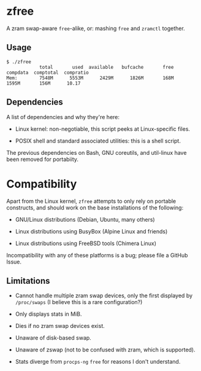 # zfree

A zram swap-aware `free`-alike, or: mashing `free` and `zramctl` together.

## Usage

```console
$ ./zfree
            total       used  available   bufcache       free   compdata  comptotal  compratio
Mem:        7548M      5553M      2429M      1826M       168M      1595M       156M      10.17
```

## Dependencies

A list of dependencies and why they're here:

* Linux kernel: non-negotiable, this script peeks at Linux-specific files.

* POSIX shell and standard associated utilities: this is a shell script.

The previous dependencies on Bash, GNU coreutils, and util-linux have
been removed for portabiity.

# Compatibility

Apart from the Linux kernel, `zfree` attempts to only rely on
portable constructs, and should work on the base installations
of the following:

* GNU/Linux distributions (Debian, Ubuntu, many others)

* Linux distributions using BusyBox (Alpine Linux and friends)

* Linux distributions using FreeBSD tools (Chimera Linux)

Incompatibility with any of these platforms is a bug;
please file a GitHub Issue.

## Limitations

* Cannot handle multiple zram swap devices, only the first displayed
  by `/proc/swaps` (I believe this is a rare configuration?)

* Only displays stats in MiB.

* Dies if no zram swap devices exist.

* Unaware of disk-based swap.

* Unaware of zswap (not to be confused with zram, which is supported).

* Stats diverge from `procps-ng` `free` for reasons I don't understand.
